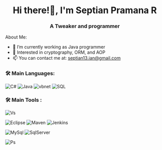 <h1 align="center">Hi there!👋, I'm Septian Pramana R</h1>
<h3 align="center">A Tweaker and programmer</h3>


About Me:

- 🔭 I’m currently working as Java programmer
- 🤔 Interested in cryptography, ORM, and AOP
- 📫 You can contact me at: septian13.ian@gmail.com

### 🛠 Main Languages:
![C#](https://img.shields.io/badge/-C_Sharp-05122A?style=flat&logo=Csharp&logoColor=ADD8E6)
![Java](https://img.shields.io/badge/-Java-05122A?style=flat&logo=java&logoColor=FFFFF)
![vbnet](https://img.shields.io/badge/-Visual_Basic.net-05122A?style=flat&logo=visualbasic&logoColor=AAFFFF)
![SQL](https://img.shields.io/badge/-SQL-05122A?style=flat)

### 🛠 Main Tools :
![Vs](https://img.shields.io/badge/Visual_Studio-5C2D91?style=for-the-badge&logo=visual%20studio&logoColor=white)

![Eclipse](https://img.shields.io/badge/Eclipse-2C2255?style=for-the-badge&logo=eclipse&logoColor=white)
![Maven](https://img.shields.io/badge/apache_maven-C71A36?style=for-the-badge&logo=apachemaven&logoColor=white)
![Jenkins](https://img.shields.io/badge/Jenkins-D24939?style=for-the-badge&logo=Jenkins&logoColor=white)

![MySql](https://img.shields.io/badge/MySQL-005C84?style=for-the-badge&logo=mysql&logoColor=white)
![SqlServer](https://img.shields.io/badge/Microsoft%20SQL%20Server-CC2927?style=for-the-badge&logo=microsoft%20sql%20server&logoColor=white)

![Ps](https://img.shields.io/badge/Adobe%20Photoshop-31A8FF?style=for-the-badge&logo=Adobe%20Photoshop&logoColor=black)









